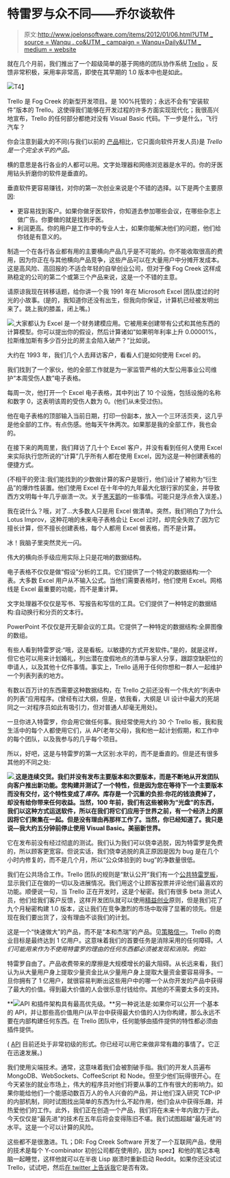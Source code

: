 # 特雷罗与众不同——乔尔谈软件

> 原文:[http://www.joelonsoftware.com/items/2012/01/06.html?UTM _ source = Wanqu . co&UTM _ campaign = Wanqu+Daily&UTM _ medium = website](http://www.joelonsoftware.com/items/2012/01/06.html?utm_source=wanqu.co&utm_campaign=Wanqu+Daily&utm_medium=website)

就在几个月前，我们推出了一个超级简单的基于网络的团队协作系统 [Trello](http://trello.com/) 。反馈非常积极，采用率非常高，即使在其早期的 1.0 版本中也是如此。

[![](../Images/d25685a206c485ed5ca9ab39f8650d5d.png)](https://i0.wp.com/www.joelonsoftware.com/wp-content/uploads/2012/01/06Trello.png?ssl=1)T4】

Trello 是 Fog Creek 的新型开发项目。是 100%托管的；永远不会有“安装软件”版本的 Trello。这使得我们能够在开发过程的许多方面实现现代化；我很高兴地宣布，Trello 的任何部分都绝对没有 Visual Basic 代码。下一步是什么，飞行汽车？

你会注意到最大的不同(与我们以前的 [产品](http://www.fogcreek.com/kiln/)相比，它只面向软件开发人员)是 *Trello 是一个完全水平的产品。*

横的意思是各行各业的人都可以用。文字处理器和网络浏览器是水平的。你的牙医用钻头折磨你的软件是垂直的。

垂直软件更容易赚钱，对你的第一次创业来说是个不错的选择。以下是两个主要原因:

*   更容易找到客户。如果你做牙医软件，你知道去参加哪些会议，在哪些杂志上做广告。你要做的就是找到牙医。
*   利润更高。你的用户是工作中的专业人士，如果你能解决他们的问题，他们给你钱是有意义的。

制造一个在各行各业都有用的主要横向产品几乎是不可能的。你不能收取很高的费用，因为你正在与其他横向产品竞争，这些产品可以在大量用户中分摊开发成本。这是高风险、高回报的:不适合年轻的自举创业公司，但对于像 Fog Creek 这样成熟稳定的公司的第二个或第三个产品来说，这是一个不错的主意。

请原谅我现在转移话题，给你讲一个我 1991 年在 Microsoft Excel 团队度过的时光的小故事。(是的，我知道你还没有出生，但我向你保证，计算机已经被发明出来了。跳上我的膝盖，闭上嘴。)

[![](../Images/845b0499b4ff3646aa82aa8b6f0d511a.png) ](https://i0.wp.com/www.joelonsoftware.com/wp-content/uploads/2012/01/06cpark.jpg?ssl=1) 大家都认为 Excel 是一个财务建模应用。它被用来创建带有公式和其他东西的计算模型。你可以提出你的假设，然后计算诸如“如果明年利率上升 0.00001%，拉斯维加斯有多少百分比的房主会陷入破产？”比如说。

大约在 1993 年，我们几个人去拜访客户，看看人们是如何使用 Excel 的。

我们找到了一个家伙，他的全部工作就是为一家监管严格的大型公用事业公司维护“本周受伤人数”电子表格。

每周一次，他打开一个 Excel 电子表格，其中列出了 10 个设施，包括设施的名称和数字 0，这表明该周的受伤人数为 0。(他们从未受过伤)。

他在电子表格的顶部输入当前日期，打印一份副本，放入一个三环活页夹，这几乎是他全部的工作。有点伤感。他每天午休两次。如果那是我的全部工作，我也会的。

在接下来的两周里，我们拜访了几十个 Excel 客户，并没有看到任何人使用 Excel 来实际执行您所说的“计算”几乎所有人都在使用 Excel，因为这是一种创建表格的便捷方式。

(不相干的旁注:我们能找到的少数做计算的客户是银行，他们设计了被称为“衍生品”的爆炸性装置。他们使用 Excel 在十年中的九年最大化银行家的奖金，并导致西方文明每十年几乎崩溃一次。关于[黑天鹅](http://www.amazon.com/gp/product/1400063515/ref=as_li_ss_tl?ie=UTF8&tag=joelonsoftware&linkCode=as2&camp=1789&creative=390957&creativeASIN=1400063515)的一些事情。可能只是浮点舍入误差。)

我在说什么？哦，对了…大多数人只是用 Excel 做清单。突然，我们明白了为什么 Lotus Improv，这种花哨的未来电子表格会让 Excel 过时，却完全失败了:因为它擅长计算，但不擅长创建表格，每个人都用 Excel 做表格，而不是计算。

冰！我脑子里突然灵光一闪。

伟大的横向杀手级应用实际上只是花哨的数据结构。

电子表格不仅仅是做“假设”分析的工具。它们提供了一个特定的数据结构:一个表。大多数 Excel 用户从不输入公式。当他们需要表格时，他们使用 Excel。网格线是 Excel 最重要的功能，而不是重计算。

文字处理器不仅仅是写书、写报告和写信的工具。它们提供了一种特定的数据结构:自动换行和分页的文本行。

PowerPoint 不仅仅是开无聊会议的工具。它提供了一种特定的数据结构:全屏图像的数组。

有些人看到特雷罗说:“哦，这是看板。以敏捷的方式开发软件。”是的，就是这样，但它也可以用来计划婚礼，列出潜在度假地点的清单与家人分享，跟踪空缺职位的申请人，以及其他十亿件事情。事实上，Trello 适用于任何你想和一群人一起维护一个列表列表的地方。

有数以百万计的东西需要这种数据结构，在 Trello 之前还没有一个伟大的“列表中的列表”应用程序。(曾经有过大纲，但是，依我看，大纲是 UI 设计中最大的死胡同之一:对程序员如此有吸引力，但对普通人却毫无用处)。

一旦你进入特雷罗，你会用它做任何事。我经常使用大约 30 个 Trello 板，我和我生活中的每个人都使用它们，从 AP(老年父母)，我和他一起计划假期，和工作中的每个团队，以及我参与的几乎每个项目。

所以，好吧，这是与特雷罗的第一大区别:水平的，而不是垂直的。但是还有很多其他的不同之处:

**[![](../Images/5df0cefd1c32dc3c492ed950ee6ff934.png) ](https://i0.wp.com/www.joelonsoftware.com/wp-content/uploads/2012/01/06taco.jpg?ssl=1) 这是连续交货。我们并没有发布主要版本和次要版本，而是不断地从开发团队向客户推出新功能。您构建并测试了一个特性，但是因为您在等待下一个主要版本而没有交付，这个特性变成了*库存*。库存是一个沉重的负担:你花的钱浪费掉了，却没有给你带来任何收益。当然，100 年前，我们有这些被称为“光盘”的东西，我们以这种方式运送软件，所以在我们将它们应用于世界之前，有一个经济上的原因将它们聚集在一起。但是没有理由再那样工作了。当然，你已经知道了。我只是说—我大约五分钟前停止使用 Visual Basic。美丽新世界。**

它在发布前没有经过彻底的测试。我们认为我们可以侥幸逃脱，因为特雷罗是免费的，所以顾客更宽容。但说实话，我们侥幸逃脱的真正原因是因为 bug 是在几个小时内修复的，而不是几个月，所以“公众体验到的 bug”的净数量很低。

我们在公共场合工作。Trello 团队的规则是“默认公开”我们有一个[公共特雷罗板](https://trello.com/board/trello-development/4d5ea62fd76aa1136000000c)，显示我们正在做的一切以及进展情况。我们用这个让顾客投票并评论他们最喜欢的功能。顺便说一句，当 Trello 正在开发时，这是个秘密。我们有很多 beta 测试人员，他们给我们客户反馈，这样开发团队就可以使用[精益创业](http://www.amazon.com/gp/product/0307887898/ref=as_li_ss_tl?ie=UTF8&tag=joelonsoftware&linkCode=as2&camp=1789&creative=390957&creativeASIN=0307887898)原则，但是我们花了九个月秘密构建 1.0 版本，这让我们在竞争激烈的市场中取得了显著的领先。但是现在我们要出货了，没有理由不谈我们的计划。

这是一个“快速做大”的产品，而不是“本和杰瑞”的产品。见[策略信一](https://www.joelonsoftware.com/articles/fog0000000056.html)。Trello 的商业目标是最终达到 1 亿用户。这意味着我们的首要任务是消除采用的任何障碍。*人们可能用来作为不使用特雷罗的理由的任何东西都必须被发现和消除。例如:*

特雷罗自由了。产品收费带来的摩擦是大规模增长的最大阻碍。从长远来看，我们认为从大量用户身上提取少量资金比从少量用户身上提取大量资金要容易得多。一旦你拥有了 1 亿用户，就很容易判断出这些用户中的哪一个从你开发的产品中获得了最大的价值。得到最大价值的人会很乐意付钱给你。其他的不需要太多的支持。

**[![](../Images/26e8c2b25f0c698050ad7a9500856b4d.png)](https://i0.wp.com/www.joelonsoftware.com/wp-content/uploads/2012/01/06iphone4picturesareupsidedown.jpg?ssl=1)API 和插件架构具有最高优先级。**另一种说法是:如果你可以公开一个基本的 API，并让那些高价值用户(从平台中获得最大价值的人)为你构建，那么永远不要在内部构建任何东西。在 Trello 团队中，任何能够由插件提供的特性都必须由插件提供。

( [API](http://trello.com/api) 目前还处于非常初级的形式。你已经可以用它来做非常有趣的事情了。它正在迅速发展。)

我们使用尖端技术。通常，这意味着我们会被割破手指。我们的开发人员遍布 MongoDB、WebSockets、CoffeeScript 和 Node。但至少他们玩得很开心。在今天紧张的就业市场上，伟大的程序员对他们将要从事的工作有很大的影响力。如果你能给他们一个能感动数百万人的令人兴奋的产品，并让他们深入研究 TCP-IP 的内部机制，同时试图找出简单的东西为什么不起作用，他们会从中获得乐趣，并热爱他们的工作。此外，我们正在创造一个产品，我们将在未来十年内致力于此。今天仅仅是“最先进”的技术在五年后将会变得陈旧不堪。我们试图超越“最先进”的水平。这是一个可以计算的风险。

这些都不是很激进。TL；DR: Fog Creek Software 开发了一个互联网产品，使用的技术是每个 Y-combinator 初创公司都在使用的，因为 spez】和他的笔记本电脑一起睡觉，这样他就可以在半夜 Lisp 崩溃时重新启动 Reddit。如果你还没试过 Trello，试试吧，然后[在 twitter 上告诉我](https://twitter.com/#!/spolsky)它是否有效。